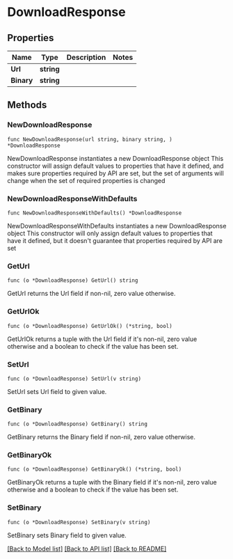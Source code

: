 # DownloadResponse

## Properties

Name | Type | Description | Notes
------------ | ------------- | ------------- | -------------
**Url** | **string** |  | 
**Binary** | **string** |  | 

## Methods

### NewDownloadResponse

`func NewDownloadResponse(url string, binary string, ) *DownloadResponse`

NewDownloadResponse instantiates a new DownloadResponse object
This constructor will assign default values to properties that have it defined,
and makes sure properties required by API are set, but the set of arguments
will change when the set of required properties is changed

### NewDownloadResponseWithDefaults

`func NewDownloadResponseWithDefaults() *DownloadResponse`

NewDownloadResponseWithDefaults instantiates a new DownloadResponse object
This constructor will only assign default values to properties that have it defined,
but it doesn't guarantee that properties required by API are set

### GetUrl

`func (o *DownloadResponse) GetUrl() string`

GetUrl returns the Url field if non-nil, zero value otherwise.

### GetUrlOk

`func (o *DownloadResponse) GetUrlOk() (*string, bool)`

GetUrlOk returns a tuple with the Url field if it's non-nil, zero value otherwise
and a boolean to check if the value has been set.

### SetUrl

`func (o *DownloadResponse) SetUrl(v string)`

SetUrl sets Url field to given value.


### GetBinary

`func (o *DownloadResponse) GetBinary() string`

GetBinary returns the Binary field if non-nil, zero value otherwise.

### GetBinaryOk

`func (o *DownloadResponse) GetBinaryOk() (*string, bool)`

GetBinaryOk returns a tuple with the Binary field if it's non-nil, zero value otherwise
and a boolean to check if the value has been set.

### SetBinary

`func (o *DownloadResponse) SetBinary(v string)`

SetBinary sets Binary field to given value.



[[Back to Model list]](../README.md#documentation-for-models) [[Back to API list]](../README.md#documentation-for-api-endpoints) [[Back to README]](../README.md)


